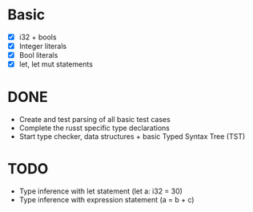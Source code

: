 # Basic

- [x] i32 + bools
- [x] Integer literals
- [x] Bool literals
- [x] let, let mut statements

# DONE

* Create and test parsing of all basic test cases
* Complete the russt specific type declarations
* Start type checker, data structures + basic Typed Syntax Tree (TST)

# TODO

* Type inference with let statement (let a: i32 = 30)
* Type inference with expression statement (a = b + c)
